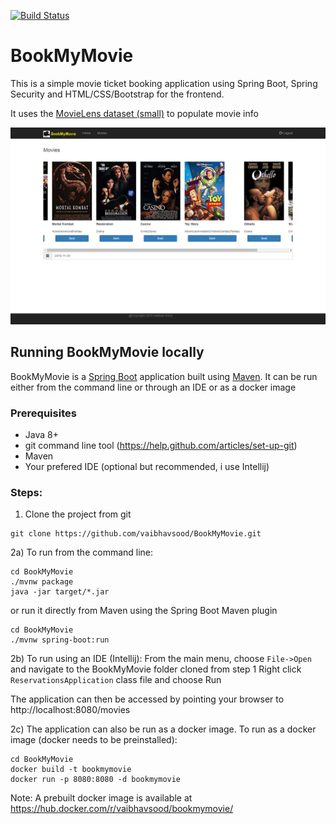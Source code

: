 [![Build Status](https://api.travis-ci.org/vaibhavsood/BookMyMovie.svg?branch=master)](https://travis-ci.org/vaibhavsood/BookMyMovie)
# BookMyMovie
This is a simple movie ticket booking application using Spring Boot, Spring Security and HTML/CSS/Bootstrap for the frontend. 

It uses the [MovieLens dataset (small)](http://files.grouplens.org/datasets/movielens/) to populate movie info  


![Movies](movies-home-page.png)

## Running BookMyMovie locally

BookMyMovie is a [Spring Boot](https://spring.io/guides/gs/spring-boot) application built using [Maven](https://spring.io/guides/gs/maven/). It can be run either from the command line or through an IDE or as a docker image

### Prerequisites

* Java 8+
* git command line tool (https://help.github.com/articles/set-up-git)
* Maven
* Your prefered IDE (optional but recommended, i use Intellij) 

### Steps:

1) Clone the project from git
```
git clone https://github.com/vaibhavsood/BookMyMovie.git
```
2a) To run from the command line:
```
cd BookMyMovie
./mvnw package
java -jar target/*.jar
```
or run it directly from Maven using the Spring Boot Maven plugin
```
cd BookMyMovie
./mvnw spring-boot:run
```
2b) To run using an IDE (Intellij):
From the main menu, choose ```File->Open``` and navigate to the BookMyMovie folder cloned from step 1
Right click ```ReservationsApplication``` class file and choose Run

The application can then be accessed by pointing your browser to http://localhost:8080/movies

2c) The application can also be run as a docker image. To run as a docker image (docker needs to be preinstalled):
```
cd BookMyMovie
docker build -t bookmymovie
docker run -p 8080:8080 -d bookmymovie
```
Note: A prebuilt docker image is available at https://hub.docker.com/r/vaibhavsood/bookmymovie/

